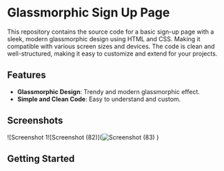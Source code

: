 # Glassmorphic Sign Up Page

This repository contains the source code for a basic sign-up page with a sleek, modern glassmorphic design using HTML and CSS. Making it compatible with various screen sizes and devices. The code is clean and well-structured, making it easy to customize and extend for your projects.

## Features

- **Glassmorphic Design**: Trendy and modern glassmorphic effect.
- **Simple and Clean Code**: Easy to understand and custom.
## Screenshots

![Screenshot 1![Screenshot (82)](![Screenshot (83)](https://github.com/Khushi1630/Sign-up-page/assets/149806346/d5632599-1555-4e87-abf2-6dbc6448de2d)
)

## Getting Started
